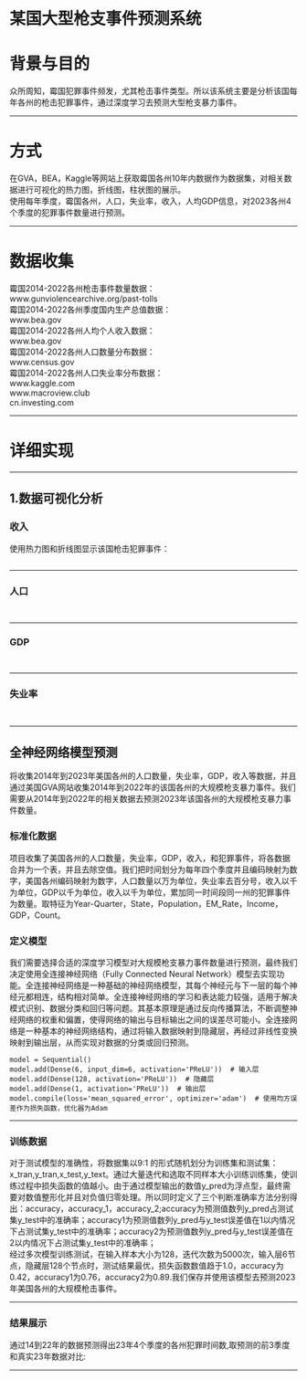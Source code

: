 <!DOCTYPE html>
<html>
<h1 >某国大型枪支事件预测系统</h1>
<h1 id="背景与目的">背景与目的</h1>
<p>众所周知，霉国犯罪事件频发，尤其枪击事件类型。所以该系统主要是分析该国每年各州的枪击犯罪事件，通过深度学习去预测大型枪支暴力事件。</p>
<hr>
<h1 id="方式">方式</h1>
<p>在GVA，BEA，Kaggle等网站上获取霉国各州10年内数据作为数据集，对相关数据进行可视化的热力图，折线图，柱状图的展示。<br>
使用每年季度，霉国各州，人口，失业率，收入，人均GDP信息，对2023各州4个季度的犯罪事件数量进行预测。</p>
<hr>
<h1 id="数据收集">数据收集</h1>
<p>霉国2014-2022各州枪击事件数量数据：<br>
www.gunviolencearchive.org/past-tolls<br>
霉国2014-2022各州季度国内生产总值数据：<br>
www.bea.gov<br>
霉国2014-2022各州人均个人收入数据：<br>
www.bea.gov<br>
霉国2014-2022各州人口数量分布数据：<br>
www.census.gov<br>
霉国2014-2022各州人口失业率分布数据：<br>
www.kaggle.com<br>
www.macroview.club<br>
cn.investing.com</p>
<hr>
<h1 id="详细实现">详细实现</h1>
<hr>
<h2 id="1数据可视化分析">1.数据可视化分析</h2>
<h3 id="收入">收入</h3>
<p>使用热力图和折线图显示该国枪击犯罪事件：<br>
<img src="https://superzlf-evo.github.io/post-images/1705073860104.png" alt="" loading="lazy"></p>
<figure data-type="image" tabindex="1"><img src="https://superzlf-evo.github.io/post-images/1705074194758.png" alt="" loading="lazy"></figure>
<hr>
<h3 id="人口">人口</h3>
<figure data-type="image" tabindex="2"><img src="https://superzlf-evo.github.io/post-images/1705074357200.png" alt="" loading="lazy"></figure>
<figure data-type="image" tabindex="3"><img src="https://superzlf-evo.github.io/post-images/1705074419903.png" alt="" loading="lazy"></figure>
<hr>
<h3 id="gdp">GDP</h3>
<figure data-type="image" tabindex="4"><img src="https://superzlf-evo.github.io/post-images/1705074516893.png" alt="" loading="lazy"></figure>
<figure data-type="image" tabindex="5"><img src="https://superzlf-evo.github.io/post-images/1705074656108.png" alt="" loading="lazy"></figure>
<hr>
<h3 id="失业率">失业率</h3>
<figure data-type="image" tabindex="6"><img src="https://superzlf-evo.github.io/post-images/1705074768486.png" alt="" loading="lazy"></figure>
<figure data-type="image" tabindex="7"><img src="https://superzlf-evo.github.io/post-images/1705074834874.png" alt="" loading="lazy"></figure>
<hr>
<h2 id="全神经网络模型预测">全神经网络模型预测</h2>
<p>将收集2014年到2023年美国各州的人口数量，失业率，GDP，收入等数据，并且通过美国GVA网站收集2014年到2022年的该国各州的大规模枪支暴力事件。我们需要从2014年到2022年的相关数据去预测2023年该国各州的大规模枪支暴力事件数量。</p>
<h3 id="标准化数据">标准化数据</h3>
<p>项目收集了美国各州的人口数量，失业率，GDP，收入，和犯罪事件，将各数据合并为一个表，并且去除空值。我们把时间划分为每年四个季度并且编码映射为数字，美国各州编码映射为数字，人口数量以万为单位，失业率去百分号，收入以千为单位，GDP以千为单位，收入以千为单位，累加同一时间段同一州的犯罪事件为数量。取特征为Year-Quarter，State，Population，EM_Rate，Income，GDP，Count。</p>
<h3 id="定义模型">定义模型</h3>
<p>我们需要选择合适的深度学习模型对大规模枪支暴力事件数量进行预测，最终我们决定使用全连接神经网络（Fully Connected Neural Network）模型去实现功能。全连接神经网络是一种基础的神经网络模型，其每个神经元与下一层的每个神经元都相连，结构相对简单。全连接神经网络的学习和表达能力较强，适用于解决模式识别、数据分类和回归等问题。其基本原理是通过反向传播算法，不断调整神经网络的权重和偏置，使得网络的输出与目标输出之间的误差尽可能小。全连接网络是一种基本的神经网络结构，通过将输入数据映射到隐藏层，再经过非线性变换映射到输出层，从而实现对数据的分类或回归预测。</p>
<pre><code class="language-python">model = Sequential()
model.add(Dense(6, input_dim=6, activation='PReLU'))  # 输入层
model.add(Dense(128, activation='PReLU'))  # 隐藏层
model.add(Dense(1, activation='PReLU'))  # 输出层
model.compile(loss='mean_squared_error', optimizer='adam')  # 使用均方误差作为损失函数，优化器为Adam
</code></pre>
<hr>
<h3 id="训练数据">训练数据</h3>
<p>对于测试模型的准确性，将数据集以9:1 的形式随机划分为训练集和测试集：x_tran,y_tran,x_test,y_text。通过大量迭代和选取不同样本大小训练训练集，使训练过程中损失函数的值越小。由于通过模型输出的数值y_pred为浮点型，最终需要对数值整形化并且对负值归零处理。所以同时定义了三个判断准确率方法分别得出：accuracy，accuracy_1，accuracy_2;accuracy为预测值数列y_pred占测试集y_test中的准确率；accuracy1为预测值数列y_pred与y_test误差值在1以内情况下占测试集y_test中的准确率；accuracy2为预测值数列y_pred与y_test误差值在2以内情况下占测试集y_test中的准确率；<br>
经过多次模型训练测试，在输入样本大小为128，迭代次数为5000次，输入层6节点，隐藏层128个节点时，测试结果最优，损失函数数值趋于1.0，accuracy为0.42，accuracy1为0.76，accuracy2为0.89.我们保存并使用该模型去预测2023年美国各州的大规模枪击事件。</p>
<hr>
<h3 id="结果展示">结果展示</h3>
<p>通过14到22年的数据预测得出23年4个季度的各州犯罪时间数,取预测的前3季度和真实23年数据对比:<br>
<img src="https://superzlf-evo.github.io/post-images/1705077851315.png" alt="" loading="lazy"></p>
<hr>



  </body>
</html>
